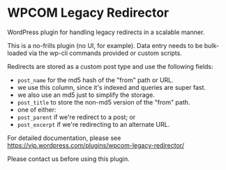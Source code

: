 # WPCOM Legacy Redirector

WordPress plugin for handling legacy redirects in a scalable manner.

This is a no-frills plugin (no UI, for example). Data entry needs to be bulk-loaded via the wp-cli commands provided or custom scripts.

Redirects are stored as a custom post type and use the following fields:
 - `post_name` for the md5 hash of the "from" path or URL.
  - we use this column, since it's indexed and queries are super fast.
  - we also use an md5 just to simplify the storage.
 - `post_title` to store the non-md5 version of the "from" path.
 - one of either:
  - `post_parent` if we're redirect to a post; or
  - `post_excerpt` if we're redirecting to an alternate URL.

For detailed documentation, please see https://vip.wordpress.com/plugins/wpcom-legacy-redirector/

Please contact us before using this plugin.
